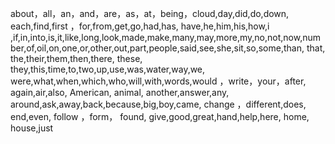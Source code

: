 about，all，an，and，are，as，at，being，cloud,day,did,do,down, each,find,first ，for,from,get,go,had,has, have,he,him,his,how,i
,if,in,into,is,it,like,long,look,made,make,many,may,more,my,no,not,now,number,of,oil,on,one,or,other,out,part,people,said,see,she,sit,so,some,than, that, the,their,them,then,there, these, they,this,time,to,two,up,use,was,water,way,we,
were,what,when,which,who,will,with,words,would ，write，your，after, again,air,also, American,
animal, another,answer,any, around,ask,away,back,because,big,boy,came, change ，different,does,
end,even, follow ，form，
found, give,good,great,hand,help,here, home, house,just 
